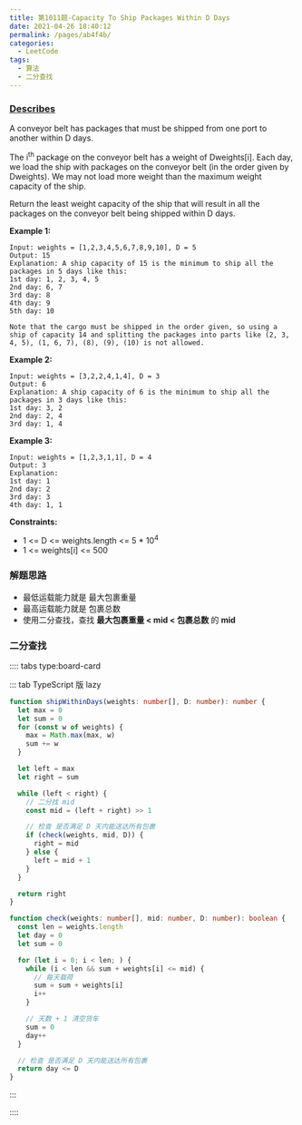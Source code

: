```yaml
---
title: 第1011题-Capacity To Ship Packages Within D Days
date: 2021-04-26 18:40:12
permalink: /pages/ab4f4b/
categories:
  - LeetCode
tags:
  - 算法
  - 二分查找
---
```


### [Describes](https://leetcode-cn.com/problems/capacity-to-ship-packages-within-d-days/)

A conveyor belt has packages that must be shipped from one port to another within <span class="span-shadow">D</span> days.

The i<sup>th</sup> package on the conveyor belt has a weight of <span class="span-shadow">D</span>weights[i]</span>. Each day, we load the ship with packages on the conveyor belt (in the order given by <span class="span-shadow">D</span>weights</span>). We may not load more weight than the maximum weight capacity of the ship.

Return the least weight capacity of the ship that will result in all the packages on the conveyor belt being shipped within <span class="span-shadow">D</span> days.

<!-- more -->

**Example 1:**

```
Input: weights = [1,2,3,4,5,6,7,8,9,10], D = 5
Output: 15
Explanation: A ship capacity of 15 is the minimum to ship all the packages in 5 days like this:
1st day: 1, 2, 3, 4, 5
2nd day: 6, 7
3rd day: 8
4th day: 9
5th day: 10

Note that the cargo must be shipped in the order given, so using a ship of capacity 14 and splitting the packages into parts like (2, 3, 4, 5), (1, 6, 7), (8), (9), (10) is not allowed.
```

**Example 2:**

```
Input: weights = [3,2,2,4,1,4], D = 3
Output: 6
Explanation: A ship capacity of 6 is the minimum to ship all the packages in 3 days like this:
1st day: 3, 2
2nd day: 2, 4
3rd day: 1, 4
```

**Example 3:**

```
Input: weights = [1,2,3,1,1], D = 4
Output: 3
Explanation:
1st day: 1
2nd day: 2
3rd day: 3
4th day: 1, 1
```

**Constraints:**

- <span class="span-shadow">1 <= D <= weights.length <= 5 \* 10<sup>4</sup></span>
- <span class="span-shadow">1 <= weights[i] <= 500</span>

### 解题思路

- 最低运载能力就是 最大包裹重量
- 最高运载能力就是 包裹总数
- 使用二分查找，查找 **最大包裹重量 < mid < 包裹总数** 的 **mid**

### 二分查找

:::: tabs type:board-card

::: tab TypeScript 版 lazy

```TypeScript
function shipWithinDays(weights: number[], D: number): number {
  let max = 0
  let sum = 0
  for (const w of weights) {
    max = Math.max(max, w)
    sum += w
  }

  let left = max
  let right = sum

  while (left < right) {
    // 二分找 mid
    const mid = (left + right) >> 1

    // 检查 是否满足 D 天内能送达所有包裹
    if (check(weights, mid, D)) {
      right = mid
    } else {
      left = mid + 1
    }
  }

  return right
}

function check(weights: number[], mid: number, D: number): boolean {
  const len = weights.length
  let day = 0
  let sum = 0

  for (let i = 0; i < len; ) {
    while (i < len && sum + weights[i] <= mid) {
      // 每天载荷
      sum = sum + weights[i]
      i++
    }

    // 天数 + 1 清空货车
    sum = 0
    day++
  }

  // 检查 是否满足 D 天内能送达所有包裹
  return day <= D
}
```

:::

::::
